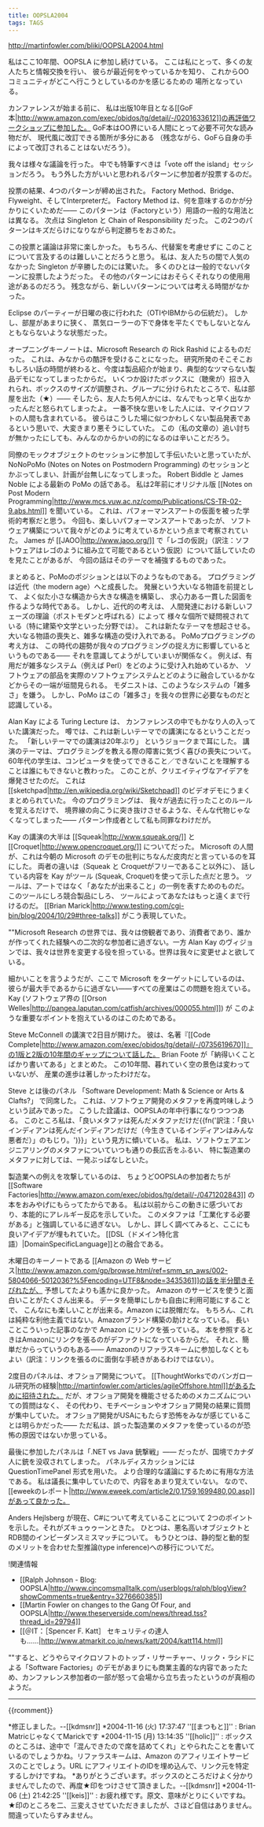 ```yaml
---
title: OOPSLA2004
tags: TAGS
---
```


http://martinfowler.com/bliki/OOPSLA2004.html

私はここ10年間、OOPSLA に参加し続けている。
ここは私にとって、多くの友人たちと情報交換を行い、
彼らが最近何をやっているかを知り、
これからOOコミュニティがどこへ行こうとしているのかを感じるための
場所となっている。

カンファレンスが始まる前に、
私は出版10年目となる[[GoF本|http://www.amazon.com/exec/obidos/tg/detail/-/0201633612]]の再評価ワークショップに参加した。
GoF本はOO界にいる人間にとって必要不可欠な読み物だが、
現代風に改訂できる箇所が多分にある
（残念ながら、GoFら自身の手によって改訂されることはないだろう）。

我々は様々な議論を行った。
中でも特筆すべきは「vote off the island」セッションだろう。
もう外した方がいいと思われるパターンに参加者が投票するのだ。

投票の結果、4つのパターンが締め出された。
Factory Method、Bridge、Flyweight、そしてInterpreterだ。
Factory Method は、何を意味するのかが分かりにくいためだ——
このパターンは（Factoryという）用語の一般的な用法とは異なる。
次点は Singleton と Chain of Responsibility だった。
この2つのパターンはキズだらけになりながら判定勝ちをおさめた。

この投票と議論は非常に楽しかった。
もちろん、代替案を考慮せずに
このことについて言及するのは難しいことだろうと思う。
私は、友人たちの間で人気のなかった Singleton が辛勝したのには驚いた。
多くのひとは一般的でないパターンに投票したようだった。
その他のパターンにはおそらくそれなりの使用用途があるのだろう。
残念ながら、新しいパターンについては考える時間がなかった。

Eclipse のパーティーが日曜の夜に行われた（OTIやIBMからの伝統だ）。
しかし、部屋があまりに狭く、
蒸気ローラーの下で身体を平たくでもしないとなんともならないような状態だった。

オープニングキーノートは、Microsoft Research の Rick Rashid によるものだった。
これは、みなからの酷評を受けることになった。
研究所発のそこそこおもしろい話の時間が終わると、今度は製品紹介が始まり、典型的なツマらない製品デモになってしまったからだ。
いくつか設けたボックスに（聴衆が）招き入れられ、ボックスのサイズが調整され、グループに分けられたところで、私は部屋を出た（★）——
そしたら、友人たち何人かには、なんでもっと早く出なかったんだと怒られてしまったよ。
一番不快な思いをした人には、マイクロソフトの人間も含まれている。
彼らはこうした場に似つかわしくない製品発表であるという思いで、大変きまり悪そうにしていた。
この（私の文章の）追い討ちが無かったにしても、みんなのからかいの的になるのは辛いことだろう。

同僚のモックオブジェクトのセッションに参加して手伝いたいと思っていたが、
NoNoPoMo (Notes on Notes on Postmodern Programming) のセッションと
かぶってしまい、計画が台無しになってしまった。
Robert Biddle と James Noble による最新の PoMo の話である。
私は2年前にオリジナル版 [[Notes on Post Modern Programming|http://www.mcs.vuw.ac.nz/comp/Publications/CS-TR-02-9.abs.html]] を聞いている。
これは、パフォーマンスアートの仮面を被った学術的考察だと思う。
今回も、楽しいパフォーマンスアートであったが、
ソフトウェア構築について我々がどのように考えているかという点まで考察されていた。
James が [[JAOO|http://www.jaoo.org/]] で「レゴの仮説」（訳注：ソフトウェアはレゴのように組み立て可能であるという仮説）について話していたのを見たことがあるが、
今回の話はそのテーマを補強するものであった。

まとめると、PoMoのポジションとは以下のようなものである。
プログラミングは近代（the modern age）へと成長した。
発展という大いなる物語を前提として、
よく似た小さな構造から大きな構造を構築し、
求心力ある一貫した図面を作るような時代である。
しかし、近代的の考えは、
人間発達における新しいフェーズの理論（ポストモダンと呼ばれる）によって
様々な個所で疑問視されている（特に建築や文学といった分野では）。
これは新たなテーマを想起させる。
大いなる物語の喪失と、雑多な構造の受け入れである。
PoMoプログラミングの考え方は、
この時代の趨勢が我々のプログラミングの捉え方に影響しているというものである——
それを意識してようがしていまいが関係なく。
例えば、有用だが雑多なシステム（例えば Perl）をどのように受け入れ始めているか、
ソフトウェアの部品を実際のソフトウェアシステムとどのように融合しているかなどからその一端が垣間見られる。
モダニストは、このようなシステムの「雑多さ」を嫌う。
しかし、PoMo はこの「雑多さ」を我々の世界に必要なものだと認識している。

Alan Kay による Turing Lecture は、
カンファレンスの中でもかなり人の入っていた講演だった。
噂では、これは新しいテーマでの講演になるということだった。
「新しいテーマでの講演は20年ぶり」
というジョークまで耳にした。
講演のテーマは、プログラミングを教える際の障害に気づく喜びの喪失について。
60年代の学生は、コンピュータを使ってできること／できないことを理解することは誰にもできないと教わった。
このことが、クリエイティヴなアイデアを爆発させたのだ。
これは [[sketchpad|http://en.wikipedia.org/wiki/Sketchpad]] のビデオデモにうまくまとめられていた。
今のプログラミングは、
我々が過去に行ったことのルールを覚えるだけで、
境界線の向こうに突き抜けさせるような、そんな代物じゃなくなってしまった——
パターン作成者として私も同罪なわけだが。

Kay の講演の大半は [[Squeak|http://www.squeak.org/]] と [[Croquet|http://www.opencroquet.org/]] についてだった。
Microsoft の人間が、これは今朝の Microsoft のデモの批判にちなんだ皮肉だと言っているのを耳にした。
両者の違いは（Squeak と Croquetがフリーであること以外に）、
話している内容を Kay がツール (Squeak, Croquet)を使って示した点だと思う。
ツールは、アートではなく「あなたが出来ること」の一例を表すためのものだ。
このツールにしろ競合製品にしろ、
ツールによってあなたはもっと遠くまで行けるのだ。
[[Brian Marick|http://www.testing.com/cgi-bin/blog/2004/10/29#three-talks]] がこう表現していた。

""Microsoft Research の世界では、我々は傍観者であり、消費者であり、誰かが作ってくれた経験への二次的な参加者に過ぎない。一方 Alan Kay のヴィジョンでは、我々は世界を変更する役を担っている。世界は我々に変更せよと欲している。

細かいことを言うようだが、ここで Microsoft をターゲットにしているのは、
彼らが最大手であるからに過ぎない——すべての産業はこの問題を抱えている。
Kay (ソフトウェア界の [[Orson Welles|http://pangea.laputan.com/catfish/archives/000055.html]]) が
このような重要なポイントを抱えているのはこのためである。

Steve McConnell の講演で2日目が開けた。
彼は、名著『[[Code Complete|http://www.amazon.com/exec/obidos/tg/detail/-/0735619670]]』の1版と2版の10年間のギャップについて話した。
Brian Foote が「納得いくことばかり書いてある」とまとめた。
この10年間、暮れていく空の景色は変わっていないが、
産業の進歩は著しかったわけだな。

Steve とは後のパネル
「Software Development: Math & Science or Arts & Clafts?」
で同席した。
これは、ソフトウェア開発のメタファを再度吟味しようという試みであった。
こうした詮議は、OOPSLAの年中行事になりつつつある。
このところ私は、「良いメタファは死んだメタファだけだ{{fn('訳注：「良いインディアンは死んだインディアンだけだ（今生きているインディアンはみんな悪者だ）」のもじり。')}}」という見方に傾いている。
私は、ソフトウェアエンジニアリングのメタファについていつも通りの長広舌をふるい、
特に製造業のメタファに対しては、一発ぶっぱなしといた。

製造業への例えを攻撃しているのは、
ちょうどOOPSLAの参加者たちが [[Software Factories|http://www.amazon.com/exec/obidos/tg/detail/-/0471202843]] の本をおみやげにもらってたからである。
私は以前からこの動きに感づいており、本能的にアレルギー反応を示していた。
このメタファは「工業化する必要がある」と強調しているに過ぎない。
しかし、詳しく調べてみると、ここにも良いアイデアが埋もれていた。
[[DSL（ドメイン特化言語）|DomainSpecificLanguage]]との融合である。

木曜日のキーノートである [[Amazon の Web サービス|http://www.amazon.com/gp/browse.html/ref=smm_sn_aws/002-5804066-5012036?%5Fencoding=UTF8&node=3435361]]の話を半分聞きそびれたが、
予想してたよりも遙かに良かった。
Amazon のサービスを使うと面白いことがたくさん出来る。
データを簡単にしかも自由に利用可能にすることで、
こんなにも楽しいことが出来る。Amazon には脱帽だな。
もちろん、これは純粋な利他主義ではない。Amazonブランド構築の助けとなっている。
長いことこういった記事のなかで Amazon にリンクを張っている。
本を参照するときはAmazonにリンクを張るのがデファクトになっているからだ。
それと、簡単だからっていうのもある——
Amazonのリファラスキームに参加しなくともよい（訳注：リンクを張るのに面倒な手続きがあるわけではない）。

2度目のパネルは、オフショア開発について。
[[ThoughtWorksでのバンガロール研究所の経験|http://martinfowler.com/articles/agileOffshore.html]]があるために招待された。
だが、オフショア開発を機能させるためのメカニズムについての質問はなく、
その代わり、モチベーションやオフショア開発の結果に質問が集中していた。
オフショア開発がUSAにもたらす恐怖をみなが感じていることは明らかだった——
ただ私は、誤った製造業のメタファを使っているのが恐怖の原因ではないか思っている。

最後に参加したパネルは「.NET vs Java 銃撃戦」——
だったが、国境でカナダ人に銃を没収されてしまった。
パネルディスカッションには QuestionTimePanel 形式を用いた。
より合理的な議論にするために有用な方法である。
私は議長に集中していたので、内容をあまり覚えていない。
なので、[[eweekのレポート|http://www.eweek.com/article2/0,1759,1699480,00.asp]]があって良かった。

Anders Hejlsberg が現在、C#について考えていることについて
2つのポイントを示した。それがズキュゥゥーンときた。
ひとつは、悪名高いオブジェクトとRDB間のインピーダンスミスマッチについて。
もうひとつは、静的型と動的型のメリットを合わせた型推論(type inference)への移行についてだ。


!関連情報

* [[Ralph Johnson - Blog: OOPSLA|http://www.cincomsmalltalk.com/userblogs/ralph/blogView?showComments=true&entry=3276660385]]
* [[Martin Fowler on changes to the Gang Of Four, and OOPSLA|http://www.theserverside.com/news/thread.tss?thread_id=29794]]
* [[＠IT：［Spencer F. Katt］ セキュリティの達人も……|http://www.atmarkit.co.jp/news/katt/2004/katt114.html]]

""すると、どうやらマイクロソフトのトップ・リサーチャー、リック・ラシドによる「Software Factories」のデモがあまりにも商業主義的な内容であったため、カンファレンス参加者の一部が怒って会場から立ち去ったというのが真相のようだ。

----

{{rcomment}}

*修正しました。--[[kdmsnr]]
*2004-11-16 (火) 17:37:47 ''[[まつもと]]'' : Brian MatricじゃなくてMarickです
*2004-11-15 (月) 13:14:35 ''[[holic]]'' : ボックスのところは、途中で「混んできたので席を詰めてくれ」とやられたことを書いているのでしょうかね。リファラスキームは、Amazon のアフィリエイトサービスのことでしょう。URL にアフィリエイトのIDを埋め込んで、リンク元を特定するしかけですね。
*ありがとうございます。ボックスのところだけよく分かりませんでしたので、再度★印をつけさせて頂きました。--[[kdmsnr]]
*2004-11-06 (土) 21:42:25 ''[[keis]]'' : お疲れ様です。原文、意味がとりにくいですね。★印のところを二、三変えさせていただきましたが、さほど自信はありません。間違っていたらすみません。
